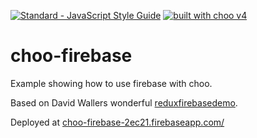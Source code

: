 [![Standard - JavaScript Style Guide](https://img.shields.io/badge/code%20style-standard-brightgreen.svg)](http://standardjs.com/) [![built with choo v4](https://img.shields.io/badge/built%20with%20choo-v4-ffc3e4.svg?style=flat-square)](https://github.com/yoshuawuyts/choo)

# choo-firebase
Example showing how to use firebase with choo.

Based on David Wallers wonderful [reduxfirebasedemo](https://github.com/krawaller/reduxfirebasedemo).

Deployed at [choo-firebase-2ec21.firebaseapp.com/](https://choo-firebase-2ec21.firebaseapp.com/)
